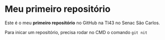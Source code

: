 # Meu primeiro repositório
Este é o meu **primeiro repositório** no GitHub na TI43 no Senac São Carlos.


Para inicar um repositório, precisa rodar no CMD o comando `git nit`